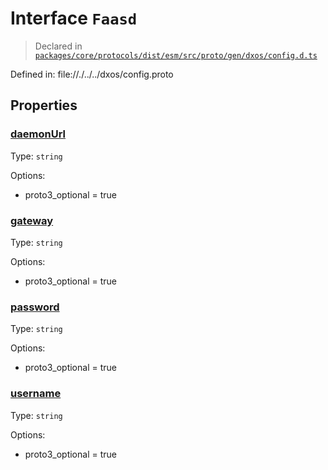 # Interface `Faasd`
> Declared in [`packages/core/protocols/dist/esm/src/proto/gen/dxos/config.d.ts`]()

Defined in:
   file://./../../dxos/config.proto

## Properties
### [daemonUrl]()
Type: <code>string</code>

Options:
  - proto3_optional = true

### [gateway]()
Type: <code>string</code>

Options:
  - proto3_optional = true

### [password]()
Type: <code>string</code>

Options:
  - proto3_optional = true

### [username]()
Type: <code>string</code>

Options:
  - proto3_optional = true
